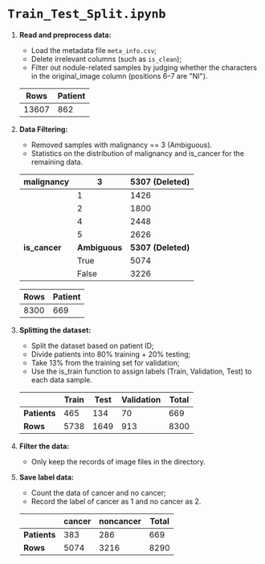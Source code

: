 # `Train_Test_Split.ipynb`

1. **Read and preprocess data:**

   - Load the metadata file `meta_info.csv`;
   - Delete irrelevant columns (such as `is_clean`);
   - Filter out nodule-related samples by judging whether the characters in the original_image column (positions 6–7 are "NI").

   | Rows  | Patient |
   | ----- | ------- |
   | 13607 | 862     |

2. **Data Filtering:**

   - Removed samples with malignancy == 3 (Ambiguous).
   - Statistics on the distribution of malignancy and is_cancer for the remaining data.

   | malignancy    | 3             | 5307 (Deleted)     |
   | ------------- | ------------- | ------------------ |
   |               | 1             | 1426               |
   |               | 2             | 1800               |
   |               | 4             | 2448               |
   |               | 5             | 2626               |
   | **is_cancer** | **Ambiguous** | **5307 (Deleted)** |
   |               | True          | 5074               |
   |               | False         | 3226               |

   | Rows | Patient |
   | ---- | ------- |
   | 8300 | 669     |

3. **Splitting the dataset:**

   - Split the dataset based on patient ID;
   - Divide patients into 80% training + 20% testing;
   - Take 13% from the training set for validation;
   - Use the is_train function to assign labels (Train, Validation, Test) to each data sample.

   |              | Train | Test | Validation | Total |
   | ------------ | ----- | ---- | ---------- | ----- |
   | **Patients** | 465   | 134  | 70         | 669   |
   | **Rows**     | 5738  | 1649 | 913        | 8300  |

4. **Filter the data:**

   - Only keep the records of image files in the directory.

5. **Save label data:**

   - Count the data of cancer and no cancer;
   - Record the label of cancer as 1 and no cancer as 2.

   |              | **cancer** | **noncancer** | **Total** |
   | ------------ | ---------- | ------------- | --------- |
   | **Patients** | 383        | 286           | 669       |
   | **Rows**     | 5074       | 3216          | 8290      |